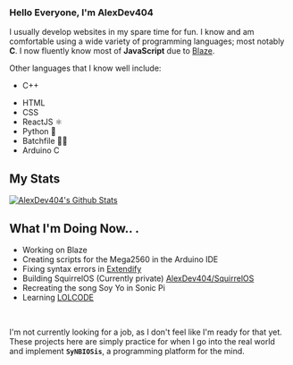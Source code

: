 ### Hello Everyone, I'm AlexDev404

<!--- I'm AlexDev404 also known online as Joe, Alex, Jeff, Manny56 among others (😅). -->

I usually develop websites in my spare time for fun.
I know and am comfortable using a wide variety of programming languages; most notably **C**.
I now fluently know most of **JavaScript** due to [Blaze](https://trail-blaze.github.io).

Other languages that I know well include:
<!-- - C-->
- C++ 
<!-- - JavaScript 🌐-->
- HTML
- CSS
- ReactJS ⚛
- Python 🐍
- Batchfile 👨‍💻
- Arduino C
<!-- - Blockly 🧱-->

## My Stats

[![AlexDev404's Github Stats](https://github-readme-stats.vercel.app/api?username=alexdev404&show_icons=true&theme=slateorange
)](https://github.com/anuraghazra/github-readme-stats) 

## What I'm Doing Now.. .
- Working on Blaze
- Creating scripts for the Mega2560 in the Arduino IDE
- Fixing syntax errors in [Extendify](https://github.com/AlexDev404/Extendify)
- Building SquirrelOS (Currently private) [AlexDev404/SquirrelOS](https://github.com/AlexDev404/SquirrelOS)
- Recreating the song Soy Yo in Sonic Pi
- Learning [LOLCODE](https://github.com/justinmeza/lolcode-spec/blob/master/v1.2/lolcode-spec-v1.2.md)

<!--
I mostly enjoy working in C and web languages like HTML5 and CSS; although other languages are just as fine. <br>
I'm a fast learner and can learn pretty much anything if I try. <br>
I like hacking stuff and am currently working on my skills involving that. <br> 
I'm a backend/frontend developer, I do stuff like modding, building websites from scratch (I hate web builders), etc. -->

<br>

I'm not currently looking for a job, as I don't feel like I'm ready for that yet. These projects here are simply practice for when I go into the real world and implement **`SyNBIOSis`**, a programming platform for the mind.
<!--
**AlexDev404/AlexDev404** is a ✨ _special_ ✨ repository because its `README.md` (this file) appears on your GitHub profile.

Here are some ideas to get you started:

- 🔭 I’m currently working on ...
- 🌱 I’m currently learning ...
- 👯 I’m looking to collaborate on ...
- 🤔 I’m looking for help with ...
- 💬 Ask me about ...
- 📫 How to reach me: ...
- 😄 Pronouns: ...
- ⚡ Fun fact: ...
-->
